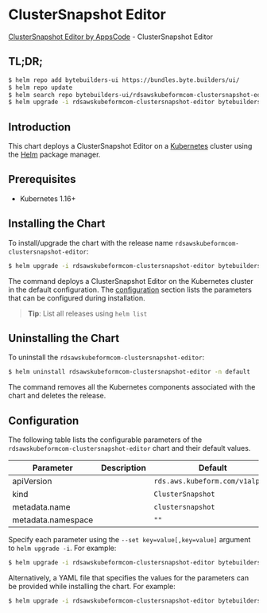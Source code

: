 # ClusterSnapshot Editor

[ClusterSnapshot Editor by AppsCode](https://byte.builders) - ClusterSnapshot Editor

## TL;DR;

```bash
$ helm repo add bytebuilders-ui https://bundles.byte.builders/ui/
$ helm repo update
$ helm search repo bytebuilders-ui/rdsawskubeformcom-clustersnapshot-editor --version=v0.4.18
$ helm upgrade -i rdsawskubeformcom-clustersnapshot-editor bytebuilders-ui/rdsawskubeformcom-clustersnapshot-editor -n default --create-namespace --version=v0.4.18
```

## Introduction

This chart deploys a ClusterSnapshot Editor on a [Kubernetes](http://kubernetes.io) cluster using the [Helm](https://helm.sh) package manager.

## Prerequisites

- Kubernetes 1.16+

## Installing the Chart

To install/upgrade the chart with the release name `rdsawskubeformcom-clustersnapshot-editor`:

```bash
$ helm upgrade -i rdsawskubeformcom-clustersnapshot-editor bytebuilders-ui/rdsawskubeformcom-clustersnapshot-editor -n default --create-namespace --version=v0.4.18
```

The command deploys a ClusterSnapshot Editor on the Kubernetes cluster in the default configuration. The [configuration](#configuration) section lists the parameters that can be configured during installation.

> **Tip**: List all releases using `helm list`

## Uninstalling the Chart

To uninstall the `rdsawskubeformcom-clustersnapshot-editor`:

```bash
$ helm uninstall rdsawskubeformcom-clustersnapshot-editor -n default
```

The command removes all the Kubernetes components associated with the chart and deletes the release.

## Configuration

The following table lists the configurable parameters of the `rdsawskubeformcom-clustersnapshot-editor` chart and their default values.

|     Parameter      | Description |                  Default                   |
|--------------------|-------------|--------------------------------------------|
| apiVersion         |             | <code>rds.aws.kubeform.com/v1alpha1</code> |
| kind               |             | <code>ClusterSnapshot</code>               |
| metadata.name      |             | <code>clustersnapshot</code>               |
| metadata.namespace |             | <code>""</code>                            |


Specify each parameter using the `--set key=value[,key=value]` argument to `helm upgrade -i`. For example:

```bash
$ helm upgrade -i rdsawskubeformcom-clustersnapshot-editor bytebuilders-ui/rdsawskubeformcom-clustersnapshot-editor -n default --create-namespace --version=v0.4.18 --set apiVersion=rds.aws.kubeform.com/v1alpha1
```

Alternatively, a YAML file that specifies the values for the parameters can be provided while
installing the chart. For example:

```bash
$ helm upgrade -i rdsawskubeformcom-clustersnapshot-editor bytebuilders-ui/rdsawskubeformcom-clustersnapshot-editor -n default --create-namespace --version=v0.4.18 --values values.yaml
```
